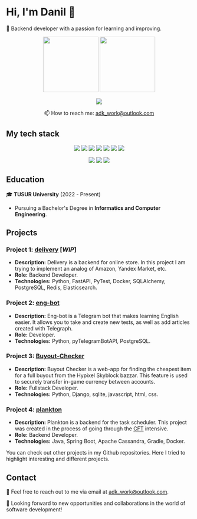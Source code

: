 # Hi, I'm Danil 👋

🚀 Backend developer with a passion for learning and improving.

<p align='center'>
   <a href="https://github-readme-stats.vercel.app/api?username=TriNitki&show_icons=true&count_private=true">
       <img height=150 src="https://github-readme-stats.vercel.app/api?username=TriNitki&show_icons=true&count_private=true"/></a>
   <a href="https://github.com/TriNitki/github-readme-stats">
      <img height=150 src="https://github-readme-stats.vercel.app/api/top-langs/?username=TriNitki&layout=compact"/>
   </a>
</p>

<p align='center'>
   <a href="https://t.me/TriniPy">
       <img src="https://img.shields.io/badge/Telegram-2CA5E0?style=for-the-badge&logo=telegram&logoColor=white"/>
   </a>
</p>
<p align='center'>
   📫 How to reach me: <a href='mailto:adk_work@outlook.com'>adk_work@outlook.com</a>
</p>

## My tech stack

<p align='center'>
   <img src="https://img.shields.io/badge/Python-3776AB.svg?style=for-the-badge&logo=Python&logoColor=white"/>
   <img src="https://img.shields.io/badge/FastAPI-009688.svg?style=for-the-badge&logo=FastAPI&logoColor=white"/>
   <img src="https://img.shields.io/badge/Docker-2496ED.svg?style=for-the-badge&logo=Docker&logoColor=white"/>
   <img src="https://img.shields.io/badge/PostgreSQL-4169E1.svg?style=for-the-badge&logo=PostgreSQL&logoColor=white"/>
   <img src="https://img.shields.io/badge/Apache%20Cassandra-1287B1.svg?style=for-the-badge&logo=Apache-Cassandra&logoColor=white"/>
   <img src="https://img.shields.io/badge/Redis-DC382D.svg?style=for-the-badge&logo=Redis&logoColor=white"/>
   <img src="https://img.shields.io/badge/Elasticsearch-005571.svg?style=for-the-badge&logo=Elasticsearch&logoColor=white"/>   
</p>

<p align='center'>
   <img src="https://img.shields.io/badge/Django-092E20.svg?style=for-the-badge&logo=Django&logoColor=white"/>
   <img src="https://img.shields.io/badge/Spring%20Boot-6DB33F.svg?style=for-the-badge&logo=Spring-Boot&logoColor=white"/>
   <img src="https://img.shields.io/badge/JavaScript-F7DF1E.svg?style=for-the-badge&logo=JavaScript&logoColor=black"/>
</p>

## Education

🎓 **TUSUR University** (2022 - Present)
- Pursuing a Bachelor's Degree in **Informatics and Computer Engineering**.

## Projects

### Project 1: [delivery](https://github.com/TriNitki/delivery) [_WIP_]

- **Description:** Delivery is a backend for online store. In this project I am trying to implement an analog of Amazon, Yandex Market, etc.
- **Role:** Backend Developer.
- **Technologies:** Python, FastAPI, PyTest, Docker, SQLAlchemy, PostgreSQL, Redis, Elasticsearch.

### Project 2: [eng-bot](https://github.com/TriNitki/eng_bot)

- **Description:** Eng-bot is a Telegram bot that makes learning English easier. It allows you to take and create new tests, as well as add articles created with Telegraph.
- **Role:** Developer.
- **Technologies:** Python, pyTelegramBotAPI, PostgreSQL.

### Project 3: [Buyout-Checker](https://github.com/TriNitki/Buyout-Checker)

- **Description:** Buyout Checker is a web-app for finding the cheapest item for a full buyout from the Hypixel Skyblock bazzar. This feature is used to securely transfer in-game currency between accounts.
- **Role:** Fullstack Developer.
- **Technologies:** Python, Django, sqlite, javascript, html, css.

### Project 4: [plankton](https://github.com/TriNitki/plankton)

- **Description:** Plankton is a backend for the task scheduler. This project was created in the process of going through the [CFT](https://team.cft.ru/start/intensive) intensive.
- **Role:** Backend Developer.
- **Technologies:** Java, Spring Boot, Apache Cassandra, Gradle, Docker.

You can check out other projects in my Github repositories. Here I tried to highlight interesting and different projects.

## Contact

📧 Feel free to reach out to me via email at [adk_work@outlook.com](mailto:adk_work@outlook.com).

🚀 Looking forward to new opportunities and collaborations in the world of software development!
